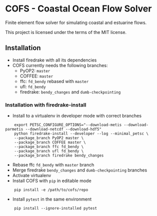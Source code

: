 # COFS - Coastal Ocean Flow Solver

Finite element flow solver for simulating coastal and estuarine flows.

This project is licensed under the terms of the MIT license.

## Installation

- Install firedrake with all its dependencies
- COFS currently needs the following branches:
    - PyOP2: `master`
    - COFFEE: `master`
    - ffc: `fd_bendy` rebased with `master`
    - ufl: `fd_bendy`
    - firedrake: `bendy_changes` and `dumb-checkpointing`

### Installation with firedrake-install

- Install to a virtualenv in developer mode with correct branches

```
    export PETSC_CONFIGURE_OPTIONS="--download-metis --download-parmetis --download-netcdf --download-hdf5"
    python firedrake-install --developer --log --minimal_petsc \
    --package_branch PyOP2 master \
    --package_branch COFFEE master \
    --package_branch ffc fd_bendy \
    --package_branch ufl fd_bendy \
    --package_branch firedrake bendy_changes
```

- Rebase ffc `fd_bendy` with `master` branch
- Merge firedrake `bendy_changes` and `dumb-checkpointing` branches
- Activate virtualenv
- Install COFS with `pip` in editable mode

```
    pip install -e /path/to/cofs/repo
```

- Install `pytest` in the same environment

```
    pip install --ignore-installed pytest
```
